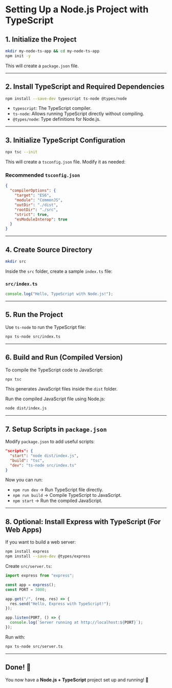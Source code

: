 # Setting Up a Node.js Project with TypeScript

## 1. Initialize the Project
```sh
mkdir my-node-ts-app && cd my-node-ts-app
npm init -y
```
This will create a `package.json` file.

---

## 2. Install TypeScript and Required Dependencies
```sh
npm install --save-dev typescript ts-node @types/node
```
- `typescript`: The TypeScript compiler.
- `ts-node`: Allows running TypeScript directly without compiling.
- `@types/node`: Type definitions for Node.js.

---

## 3. Initialize TypeScript Configuration
```sh
npx tsc --init
```
This will create a `tsconfig.json` file. Modify it as needed:

### Recommended `tsconfig.json`
```json
{
  "compilerOptions": {
    "target": "ES6",
    "module": "CommonJS",
    "outDir": "./dist",
    "rootDir": "./src",
    "strict": true,
    "esModuleInterop": true
  }
}
```

---

## 4. Create Source Directory
```sh
mkdir src
```
Inside the `src` folder, create a sample `index.ts` file:

### `src/index.ts`
```ts
console.log("Hello, TypeScript with Node.js!");
```

---

## 5. Run the Project
Use `ts-node` to run the TypeScript file:
```sh
npx ts-node src/index.ts
```

---

## 6. Build and Run (Compiled Version)
To compile the TypeScript code to JavaScript:
```sh
npx tsc
```
This generates JavaScript files inside the `dist` folder.

Run the compiled JavaScript file using Node.js:
```sh
node dist/index.js 
```

---

## 7. Setup Scripts in `package.json`
Modify `package.json` to add useful scripts:
```json
"scripts": {
  "start": "node dist/index.js",
  "build": "tsc",
  "dev": "ts-node src/index.ts"
}
```
Now you can run:
- `npm run dev` → Run TypeScript file directly.
- `npm run build` → Compile TypeScript to JavaScript.
- `npm start` → Run the compiled JavaScript.

---

## 8. Optional: Install Express with TypeScript (For Web Apps)
If you want to build a web server:
```sh
npm install express
npm install --save-dev @types/express
```
Create `src/server.ts`:
```ts
import express from "express";

const app = express();
const PORT = 3000;

app.get("/", (req, res) => {
  res.send("Hello, Express with TypeScript!");
});

app.listen(PORT, () => {
  console.log(`Server running at http://localhost:${PORT}`);
});
```
Run with:
```sh
npx ts-node src/server.ts
```

---

## Done! 🎉
You now have a **Node.js + TypeScript** project set up and running! 🚀
